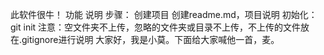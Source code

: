 此软件很牛！
功能
说明
步骤：
	创建项目
	创建readme.md，项目说明
	初始化：git init
	注意：空文件夹不上传，忽略的文件夹或目录不上传，不上传的文件放在.gitignore进行说明
大家好，我是小莫。下面给大家喊他一首，麦。

